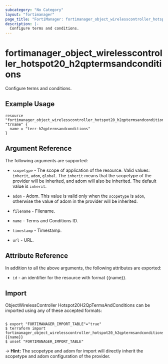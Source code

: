 ```yaml
---
subcategory: "No Category"
layout: "fortimanager"
page_title: "FortiManager: fortimanager_object_wirelesscontroller_hotspot20_h2qptermsandconditions"
description: |-
  Configure terms and conditions.
---
```


# fortimanager_object_wirelesscontroller_hotspot20_h2qptermsandconditions
Configure terms and conditions.

## Example Usage

```hcl
resource "fortimanager_object_wirelesscontroller_hotspot20_h2qptermsandconditions" "trname" {
  name = "terr-h2qptermsandconditions"
}
```

## Argument Reference


The following arguments are supported:

* `scopetype` - The scope of application of the resource. Valid values: `inherit`, `adom`, `global`. The `inherit` means that the scopetype of the provider will be inherited, and adom will also be inherited. The default value is `inherit`.
* `adom` - Adom. This value is valid only when the `scopetype` is `adom`, otherwise the value of adom in the provider will be inherited.

* `filename` - Filename.
* `name` - Terms and Conditions ID.
* `timestamp` - Timestamp.
* `url` - URL.


## Attribute Reference

In addition to all the above arguments, the following attributes are exported:
* `id` - an identifier for the resource with format {{name}}.

## Import

ObjectWirelessController Hotspot20H2QpTermsAndConditions can be imported using any of these accepted formats:
```

$ export "FORTIMANAGER_IMPORT_TABLE"="true"
$ terraform import fortimanager_object_wirelesscontroller_hotspot20_h2qptermsandconditions.labelname {{name}}
$ unset "FORTIMANAGER_IMPORT_TABLE"
```
-> **Hint:** The scopetype and adom for import will directly inherit the scopetype and adom configuration of the provider.
